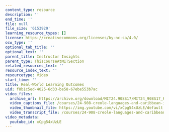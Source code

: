 ```yaml
---
content_type: resource
description: ''
end_time: ''
file: null
file_size: '6153929'
learning_resource_types: []
license: https://creativecommons.org/licenses/by-nc-sa/4.0/
ocw_type: ''
optional_tab_title: ''
optional_text: ''
parent_title: Instructor Insights
parent_type: ThisCourseAtMITSection
related_resources_text: ''
resource_index_text: ''
resourcetype: Video
start_time: ''
title: Real-World Learning Outcomes
uid: f8b1c5ed-4025-6d33-be58-67ebe553b7ac
video_files:
  archive_url: https://archive.org/download/MIT24.908S17/MIT24_908S17_Real-World_English_300k.mp4
  video_captions_file: /courses/24-908-creole-languages-and-caribbean-identities-spring-2017/2a9d0fdf35bb5925b88d45bcba6852ac_xCpg54xUzLE.vtt
  video_thumbnail_file: https://img.youtube.com/vi/xCpg54xUzLE/default.jpg
  video_transcript_file: /courses/24-908-creole-languages-and-caribbean-identities-spring-2017/260d4002c89742295d2ba2bcb93f484f_xCpg54xUzLE.pdf
video_metadata:
  youtube_id: xCpg54xUzLE
---
```

